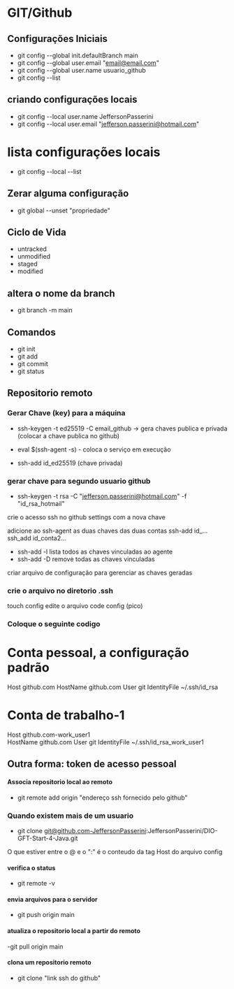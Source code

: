 # GIT/Github

## Configurações Iniciais

- git config --global init.defaultBranch main
- git config --global user.email "email@email.com"
- git config --global user.name usuario_github
- git config --list

## criando configurações locais

- git config --local user.name JeffersonPasserini
- git config --local user.email "jefferson.passerini@hotmail.com"

# lista configurações locais
- git config --local --list  

## Zerar alguma configuração
- git global --unset "propriedade"

## Ciclo de Vida
- untracked
- unmodified
- staged
- modified

## altera o nome da branch
- git branch -m main

## Comandos
- git init
- git add
- git commit
- git status

## Repositorio remoto

### Gerar Chave (key) para a máquina

- ssh-keygen -t ed25519 -C email_github -> gera chaves publica e privada (colocar a chave publica no github)

- eval $(ssh-agent -s) - coloca o serviço em execução

- ssh-add id_ed25519 (chave privada)

### gerar chave para segundo usuario github

- ssh-keygen -t rsa -C "jefferson.passerini@hotmail.com" -f "id_rsa_hotmail"

crie o acesso ssh no github settings com a nova chave

adicione ao ssh-agent as duas chaves das duas contas
ssh-add id_...
ssh_add id_conta2...

- ssh-add -l  lista todos as chaves vinculadas ao agente
- ssh-add -D remove todas as chaves vinculadas

criar arquivo de configuração para  gerenciar as chaves geradas

### crie o arquivo no diretorio .ssh
touch config
edite o arquivo
code config (pico)

### Coloque o seguinte codigo

# Conta pessoal, a configuração padrão
Host github.com
   HostName github.com
   User git
   IdentityFile ~/.ssh/id_rsa
   
# Conta de trabalho-1
Host github.com-work_user1    
   HostName github.com
   User git
   IdentityFile ~/.ssh/id_rsa_work_user1


## Outra forma: token de acesso pessoal


#### Associa repositorio local ao remoto
- git remote add origin "endereço ssh fornecido pelo github"

### Quando existem mais de um usuario
- git clone git@github.com-JeffersonPasserini:JeffersonPasserini/DIO-GFT-Start-4-Java.git

O que estiver entre o @ e o ":" é o conteudo da tag Host do arquivo config

#### verifica o status
- git remote -v

#### envia arquivos para o servidor
- git push origin main

#### atualiza o repositorio local a partir do remoto
-git pull origin main

#### clona um repositorio remoto
- git clone "link ssh do github"





